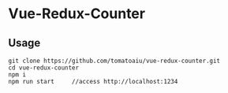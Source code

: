 # Vue-Redux-Counter

## Usage
```
git clone https://github.com/tomatoaiu/vue-redux-counter.git
cd vue-redux-counter
npm i
npm run start     //access http://localhost:1234
```